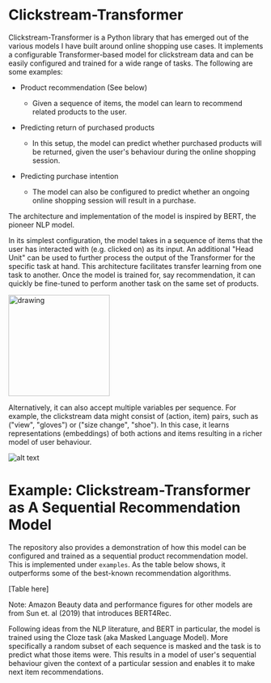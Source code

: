 # Clickstream-Transformer

Clickstream-Transformer is a Python library that has emerged out of the various models I have built around online
shopping use cases. It implements a configurable Transformer-based model for clickstream data and can be easily
configured and trained for a wide range of tasks. The following are some examples:

- Product recommendation (See below)

    - Given a sequence of items, the model can learn to recommend related products to the user.

- Predicting return of purchased products

    - In this setup, the model can predict whether purchased products will be returned, given the user's behaviour
    during the online shopping session.  

- Predicting purchase intention

    - The model can also be configured to predict whether an ongoing online shopping session will result in a purchase. 

The architecture and implementation of the model is inspired by BERT, the pioneer NLP model.

In its simplest configuration, the model takes in a sequence of items that the user has interacted with
(e.g. clicked on) as its input. An additional "Head Unit" can be used to further process the output of the Transformer
for the specific task at hand. This architecture facilitates transfer learning from one task to another. Once the model
is trained for, say recommendation, it can quickly be fine-tuned to perform another task on the same set of products.

<img src="https://github.com/MiladShahidi/Clickstream-Transformer/blob/master/doc/images/Clickstream%20Transformer.svg" alt="drawing" width="200"/>

Alternatively, it can also accept multiple variables per sequence. For example, the
clickstream data might consist of (action, item) pairs, such as ("view", "gloves") or ("size change", "shoe"). In this
case, it learns representations (embeddings) of both actions and items resulting in a richer model of user behaviour.

![alt text](https://github.com/MiladShahidi/Clickstream-Transformer/blob/master/doc/images/Clickstream%20Transformer.svg "Clickstream-Transformer")

# Example: Clickstream-Transformer as A Sequential Recommendation Model

The repository also provides a demonstration of how this model can be configured and trained as a sequential product
recommendation model. This is implemented under `examples`. As the table below shows, it outperforms some of the
best-known recommendation algorithms.

[Table here]

Note: Amazon Beauty data and performance figures for other models are from Sun et. al (2019) that introduces BERT4Rec.

Following ideas from the NLP literature, and BERT in particular, the model is trained using the Cloze task (aka Masked
Language Model). More specifically a random subset of each sequence is masked and the task is to predict what those
items were. This results in a model of user's sequential behaviour given the context of a particular session and enables
it to make next item recommendations.